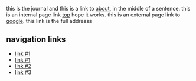 this is the journal
and this is a link to [about]({about}), in the middle of a sentence.
this is an internal page link [top](#) hope it works.
this is an external page link to [google](http://www.google.com).
this link [](http://www.google.com) is the full addresss

## navigation links

- [link #1]({index})
- [link #1]({indexes})
- [link #2]({journal})
- [link #3]({about})